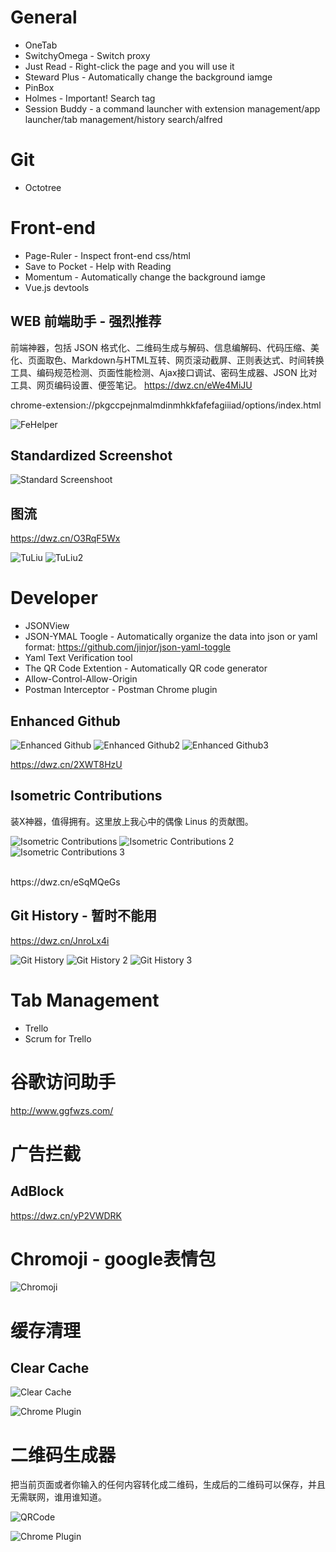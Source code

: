 # General

* OneTab
* SwitchyOmega - Switch proxy
* Just Read - Right-click the page and you will use it
* Steward Plus - Automatically change the background iamge
* PinBox
* Holmes - Important! Search tag
* Session Buddy - a command launcher with extension management/app launcher/tab management/history search/alfred




# Git
* Octotree

# Front-end
* Page-Ruler - Inspect front-end css/html
* Save to Pocket - Help with Reading
* Momentum - Automatically change the background iamge
* Vue.js devtools

## WEB 前端助手 - 强烈推荐
前端神器，包括 JSON 格式化、二维码生成与解码、信息编解码、代码压缩、美化、页面取色、Markdown与HTML互转、网页滚动截屏、正则表达式、时间转换工具、编码规范检测、页面性能检测、Ajax接口调试、密码生成器、JSON 比对工具、网页编码设置、便签笔记。
https://dwz.cn/eWe4MiJU

chrome-extension://pkgccpejnmalmdinmhkkfafefagiiiad/options/index.html

![FeHelper](https://github.com/HuangMarco/knowledge-hub/blob/dev/zResources/tools/FeHelper.jpg)

## Standardized Screenshot
![Standard Screenshoot](https://github.com/HuangMarco/knowledge-hub/blob/dev/zResources/tools/standard-screenshoot.jpg)

## 图流
https://dwz.cn/O3RqF5Wx

![TuLiu](https://github.com/HuangMarco/knowledge-hub/blob/dev/zResources/tools/tuliu.jpg)
![TuLiu2](https://github.com/HuangMarco/knowledge-hub/blob/dev/zResources/tools/tuliu2.jpg)


# Developer
* JSONView
* JSON-YMAL Toogle - Automatically organize the data into json or yaml format: https://github.com/jinjor/json-yaml-toggle
* Yaml Text Verification tool
* The QR Code Extention - Automatically QR code generator
* Allow-Control-Allow-Origin
* Postman Interceptor - Postman Chrome plugin

## Enhanced Github
![Enhanced Github](https://github.com/HuangMarco/knowledge-hub/blob/dev/zResources/tools/enhanced-github.jpg)
![Enhanced Github2](https://github.com/HuangMarco/knowledge-hub/blob/dev/zResources/tools/enhanced-github-2.jpg)
![Enhanced Github3](https://github.com/HuangMarco/knowledge-hub/blob/dev/zResources/tools/enhanced-github-3.jpg)

https://dwz.cn/2XWT8HzU

## Isometric Contributions
装X神器，值得拥有。这里放上我心中的偶像 Linus 的贡献图。

![Isometric Contributions](https://github.com/HuangMarco/knowledge-hub/blob/dev/zResources/tools/isometric-contributions.jpg)
![Isometric Contributions 2](https://github.com/HuangMarco/knowledge-hub/blob/dev/zResources/tools/isometric-contributions-2.jpg)
![Isometric Contributions 3](https://github.com/HuangMarco/knowledge-hub/blob/dev/zResources/tools/isometric-contributions-3.jpg)

<br>
https://dwz.cn/eSqMQeGs

## Git History - 暂时不能用

https://dwz.cn/JnroLx4i

![Git History](https://github.com/HuangMarco/knowledge-hub/blob/dev/zResources/tools/tools//git-history.jpg)
![Git History 2](https://github.com/HuangMarco/knowledge-hub/blob/dev/zResources/tools/git-history-2.jpg)
![Git History 3](https://github.com/HuangMarco/knowledge-hub/blob/dev/zResources/tools/git-history-3.jpg)




# Tab Management
* Trello
* Scrum for Trello

# 谷歌访问助手
http://www.ggfwzs.com/

# 广告拦截
## AdBlock
https://dwz.cn/yP2VWDRK


# Chromoji - google表情包
![Chromoji](https://github.com/HuangMarco/knowledge-hub/blob/dev/zResources/tools/chromeoji.jpg)

# 缓存清理
## Clear Cache

![Clear Cache](https://github.com/HuangMarco/knowledge-hub/blob/dev/zResources/tools/clear-cache.jpg)

![Chrome Plugin](https://github.com/HuangMarco/knowledge-hub/blob/dev/zResources/tools/clear-cache-2.jpg)

# 二维码生成器
把当前页面或者你输入的任何内容转化成二维码，生成后的二维码可以保存，并且无需联网，谁用谁知道。


![QRCode](https://github.com/HuangMarco/knowledge-hub/blob/dev/zResources/tools/qrcode.jpg)



![Chrome Plugin](https://github.com/HuangMarco/knowledge-hub/blob/dev/zResources/chrome-plugin.jpg)